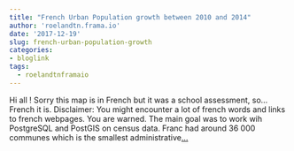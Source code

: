```yaml
---
title: "French Urban Population growth between 2010 and 2014"
author: 'roelandtn.frama.io'
date: '2017-12-19'
slug: french-urban-population-growth
categories:
- bloglink
tags:
  - roelandtnframaio
---
```


Hi all ! Sorry this map is in French but it was a school assessment, so… French it is. Disclaimer: You might encounter a lot of french words and links to french webpages. You are warned. The main goal was to work wih PostgreSQL and PostGIS on census data. Franc had around 36 000 communes which is the smallest administrative[... <i class="fas fa-external-link-alt"></i>](https://roelandtn.frama.io/post/urban-population-growth-between-2010-and-2014/)

